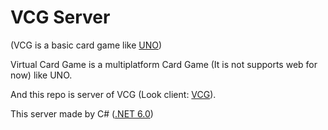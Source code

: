 # VCG Server
  (VCG is a basic card game like [UNO](https://www.letsplayuno.com/))

  Virtual Card Game is a multiplatform Card Game (It is not supports web for now) like UNO.

  And this repo is server of VCG (Look client: [VCG](https://github.com/OFN01/VCG)).

  This server made by C# ([.NET 6.0](https://dotnet.microsoft.com/en-us/download/dotnet/6.0))